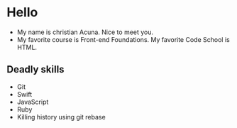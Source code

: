 # Hello

- My name is christian Acuna. Nice to meet you.
- My favorite course is Front-end Foundations.
My favorite Code School is HTML.

## Deadly skills

* Git
* Swift
* JavaScript
* Ruby
* Killing history using git rebase
